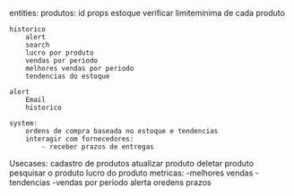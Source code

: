 entities:
	produtos:
		id
		props
	estoque
		verificar limiteminima de cada produto
		
	historico
		alert
		search
		lucro por produto
		vendas por periodo
		melhores vendas por periodo
		tendencias do estoque 

	alert
		Email
		historico

	system:
		ordens de compra baseada no estoque e tendencias
		interagir com fornecedores:
			- receber prazos de entregas
		

Usecases:
	cadastro de produtos
	atualizar produto
	deletar produto
	pesquisar o produto
	lucro do produto
	metricas:
		-melhores vendas
		-tendencias
		-vendas por periodo
	alerta
	oredens
	prazos
		
	